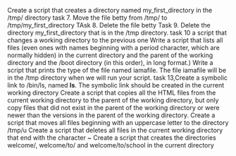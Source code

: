 Create a script that creates a directory named my_first_directory in the /tmp/ directory
task 7. Move the file betty from /tmp/ to /tmp/my_first_directory 
TAsk 8. Delete the file betty
Task 9. Delete the directory my_first_directory that is in the /tmp directory.
task 10 a script that changes a working directory to the previous one
Write a script that lists all files (even ones with names beginning with a period character, which are normally hidden) in the current directory and the parent of the working directory and the /boot directory (in this order), in long format.)
Write a script that prints the type of the file named iamafile. The file iamafile will be in the /tmp directory when we will run your script.
task 13,Create a symbolic link to /bin/ls, named __ls__. The symbolic link should be created in the current working directory
Create a script that copies all the HTML files from the current working directory to the parent of the working directory, but only copy files that did not exist in the parent of the working directory or were newer than the versions in the parent of the working directory.
Create a script that moves all files beginning with an uppercase letter to the directory /tmp/u
Create a script that deletes all files in the current working directory that end with the character ~
Create a script that creates the directories welcome/, welcome/to/ and welcome/to/school in the current directory
